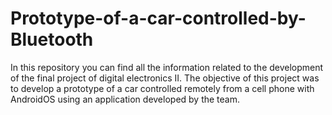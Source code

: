 # Prototype-of-a-car-controlled-by-Bluetooth
In this repository you can find all the information related to the development of the final project of digital electronics II. The objective of this project was to develop a prototype of a car controlled remotely from a cell phone with AndroidOS using an application developed by the team.
